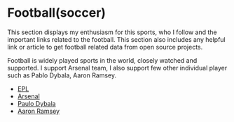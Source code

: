 # Football\(soccer\)

This section displays my enthusiasm for this sports, who I follow and the important links related to the football. This section also includes any helpful link or article to get football related data from open source projects.

Football is widely played sports in the world, closely watched and supported. I support Arsenal team, I also support few other individual player such as Pablo Dybala, Aaron Ramsey.

* [EPL](epl.md)
* [Arsenal](https://github.com/bhaumikmistry/mindDB/tree/c436e6deb2a76c2c9f4c20f125edfe519b7d5e30/sports/Football/arsenal.md)
* [Paulo Dybala](https://github.com/bhaumikmistry/mindDB/tree/c436e6deb2a76c2c9f4c20f125edfe519b7d5e30/sports/Football/paulodybala.md)
* [Aaron Ramsey](https://github.com/bhaumikmistry/mindDB/tree/c436e6deb2a76c2c9f4c20f125edfe519b7d5e30/sports/Football/aaronramsey.md)

